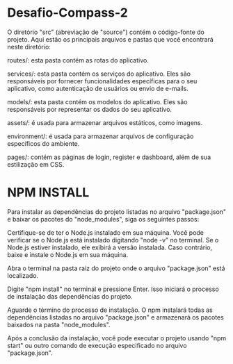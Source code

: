 # Desafio-Compass-2
O diretório "src" (abreviação de "source") contém o código-fonte do projeto. Aqui estão os principais arquivos e pastas que você encontrará neste diretório:

routes/: esta pasta contém as rotas do aplicativo.

services/: esta pasta contém os serviços do aplicativo. Eles são responsáveis por fornecer funcionalidades específicas para o seu aplicativo, como autenticação de usuários ou envio de e-mails.

models/: esta pasta contém os modelos do aplicativo. Eles são responsáveis por representar os dados do seu aplicativo.

assets/: é usada para armazenar arquivos estáticos, como imagens.

environment/: é usada para armazenar arquivos de configuração específicos do ambiente.

pages/: contém as páginas de login, register e dashboard, além de sua estilização em CSS.

# NPM INSTALL

Para instalar as dependências do projeto listadas no arquivo "package.json" e baixar os pacotes do "node_modules", siga os seguintes passos:

Certifique-se de ter o Node.js instalado em sua máquina. Você pode verificar se o Node.js está instalado digitando "node -v" no terminal. Se o Node.js estiver instalado, ele exibirá a versão instalada. Caso contrário, baixe e instale o Node.js em sua máquina.

Abra o terminal na pasta raiz do projeto onde o arquivo "package.json" está localizado.

Digite "npm install" no terminal e pressione Enter. Isso iniciará o processo de instalação das dependências do projeto.

Aguarde o término do processo de instalação. O npm instalará todas as dependências listadas no arquivo "package.json" e armazenará os pacotes baixados na pasta "node_modules".

Após a conclusão da instalação, você pode executar o projeto usando "npm start" ou outro comando de execução especificado no arquivo "package.json".